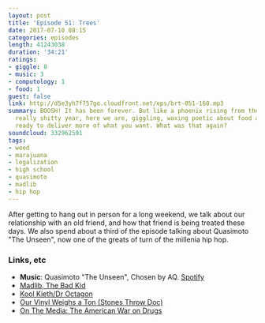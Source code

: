 ```yaml
---
layout: post
title: 'Episode 51: Trees'
date: 2017-07-10 08:15
categories: episodes
length: 41243038
duration: '34:21'
ratings:
- giggle: 8
- music: 3
- computology: 1
- food: 1
guest: false
link: http://d5e3yh7f757go.cloudfront.net/eps/brt-051-160.mp3
summary: BOOSH! It has been forever. But like a phoenix rising from the ashes of a
  really shitty year, here we are, giggling, waxing poetic about food and music, and
  ready to deliver more of what you want. What was that again?
soundcloud: 332962591
tags:
- weed
- marajuana
- legalization
- high school
- quasimoto
- madlib
- hip hop
---
```

After getting to hang out in person for a long weekend, we talk about our relationship with an old friend, and how that friend is being treated these days. We also spend about a third of the episode talking about Quasimoto "The Unseen", now one of the greats of turn of the millenia hip hop.
<!-- more -->

### Links, etc

* <strong>Music</strong>: Quasimoto "The Unseen", Chosen by AQ. [Spotify](https://open.spotify.com/track/2JCwgae629iqLMSe67mR9z)
* [Madlib, The Bad Kid](https://twitter.com/madlib?lang=en)
* [Kool Kieth/Dr Octagon](https://open.spotify.com/album/0GAqyZFjgaz6V5ozTS0dfW)
* [Our Vinyl Weighs a Ton (Stones Throw Doc)](http://www.imdb.com/title/tt2475454/)
* [On The Media: The American War on Drugs](http://www.wnyc.org/story/on-the-media-2017-04-14/)

